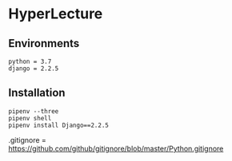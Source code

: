 # HyperLecture

## Environments

    python = 3.7
    django = 2.2.5

## Installation

    pipenv --three
    pipenv shell
    pipenv install Django==2.2.5

.gitignore = https://github.com/github/gitignore/blob/master/Python.gitignore
